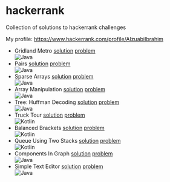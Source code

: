 # hackerrank
Collection of solutions to hackerrank challenges

My profile: https://www.hackerrank.com/profile/AlzuabiIbrahim

- Gridland Metro [solution](https://github.com/alzuabi/hackerrank/blob/main/src/main/java/gridland_metro/Gridland_Metro.java) [problem](https://www.hackerrank.com/challenges/gridland-metro/problem)  <div class="vertical-center"> ![Java][java-img] </div>
- Pairs [solution](https://github.com/alzuabi/hackerrank/blob/main/src/main/java/pairs/Pairs.java) [problem](https://www.hackerrank.com/challenges/pairs/problem) <div class="vertical-center"> ![Java][java-img] </div>
- Sparse Arrays [solution](https://github.com/alzuabi/hackerrank/blob/main/src/main/java/sparse_arrays/Sparse_Arrays.java) [problem](https://www.hackerrank.com/challenges/sparse-arrays/problem) <div class="vertical-center"> ![Java][java-img] </div>
- Array Manipulation [solution](https://github.com/alzuabi/hackerrank/blob/main/src/main/java/array_manipulation/Array_Manipulation.java) [problem](https://www.hackerrank.com/challenges/crush/problem) <div class="vertical-center"> ![Java][java-img] </div>
- Tree: Huffman Decoding [solution](https://github.com/alzuabi/hackerrank/blob/main/src/main/java/tree_huffman_decoding/Tree_Huffman_Decoding.java) [problem](https://www.hackerrank.com/challenges/tree-huffman-decoding/problem) <div class="vertical-center"> ![Java][java-img] </div>
- Truck Tour [solution](https://github.com/alzuabi/hackerrank/blob/main/src/main/kotlin/truck_tour/Truck_Tour.kt) [problem](https://www.hackerrank.com/challenges/truck-tour/problem) <div class="vertical-center"> ![Kotlin][kotlin-img] </div>
- Balanced Brackets [solution](https://github.com/alzuabi/hackerrank/blob/main/src/main/kotlin/balanced_brackets/Balanced_Brackets.kt) [problem](https://www.hackerrank.com/challenges/balanced-brackets/problem) <div class="vertical-center"> ![Kotlin][kotlin-img] </div>
- Queue Using Two Stacks [solution](https://github.com/alzuabi/hackerrank/blob/main/src/main/kotlin/queue_using_two_stacks/Queue_Using_Two_Stacks.kt) [problem](https://www.hackerrank.com/challenges/queue-using-two-stacks/problem) <div class="vertical-center"> ![Kotlin][kotlin-img] </div>
- Components In Graph [solution](https://github.com/alzuabi/hackerrank/blob/main/src/main/java/components_in_graph/Components_In_Graph.java) [problem](https://www.hackerrank.com/challenges/components-in-graph/problem) <div class="vertical-center"> ![Java][java-img] </div>
- Simple Text Editor [solution](https://github.com/alzuabi/hackerrank/blob/main/src/main/java/simple_text_editor/Simple_Text_Editor.java) [problem](https://www.hackerrank.com/challenges/simple-text-editor/problem) <div class="vertical-center"> ![Java][java-img] </div>
















[java-img]: https://img.shields.io/badge/Java-ED8B00?style=for-the-badge&logo=openjdk&logoColor=white
[kotlin-img]: https://img.shields.io/badge/kotlin-%237F52FF.svg?style=for-the-badge&logo=kotlin&logoColor=white
